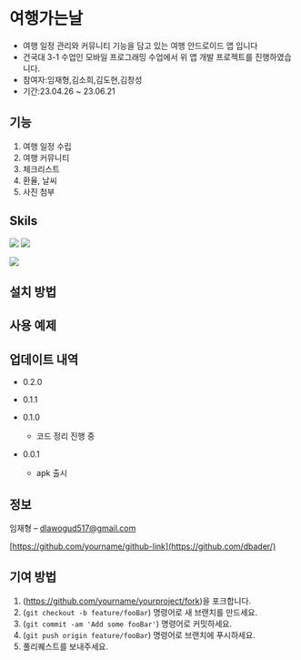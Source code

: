 # 여행가는날

<!-- [![NPM Version][npm-image]][npm-url]
[![Build Status][travis-image]][travis-url]
[![Downloads Stats][npm-downloads]][npm-url] 
-->

* 여행 일정 관리와 커뮤니티 기능을 담고 있는 여행 안드로이드 앱 입니다
* 건국대 3-1 수업인 모바일 프로그래밍 수업에서 위 앱 개발 프로젝트를 진행하였습니다.
* 참여자:임재형,김소희,김도현,김창성
* 기간:23.04.26 ~ 23.06.21

## 기능
1. 여행 일정 수립 
2. 여행 커뮤니티
3. 체크리스트
4. 환율, 날씨
5. 사진 첨부

## Skils
<p>
<img src= "https://img.shields.io/badge/kotlin-%237F52FF.svg?style=for-the-badge&logo=kotlin&logoColor=white"/>
<img src= "https://img.shields.io/badge/Firebase-039BE5?style=for-the-badge&logo=Firebase&logoColor=white"/>
</p>


![](../header.png)

## 설치 방법

## 사용 예제



## 업데이트 내역

* 0.2.0
   
* 0.1.1
   
* 0.1.0
    * 코드 정리 진행 중
* 0.0.1
    * apk 출시

## 정보

임재형 – dlawogud517@gmail.com


[https://github.com/yourname/github-link](https://github.com/dbader/)

## 기여 방법

1. (<https://github.com/yourname/yourproject/fork>)을 포크합니다.
2. (`git checkout -b feature/fooBar`) 명령어로 새 브랜치를 만드세요.
3. (`git commit -am 'Add some fooBar'`) 명령어로 커밋하세요.
4. (`git push origin feature/fooBar`) 명령어로 브랜치에 푸시하세요. 
5. 풀리퀘스트를 보내주세요.

<!-- Markdown link & img dfn's -->
[npm-image]: https://img.shields.io/npm/v/datadog-metrics.svg?style=flat-square
[npm-url]: https://npmjs.org/package/datadog-metrics
[npm-downloads]: https://img.shields.io/npm/dm/datadog-metrics.svg?style=flat-square
[travis-image]: https://img.shields.io/travis/dbader/node-datadog-metrics/master.svg?style=flat-square
[travis-url]: https://travis-ci.org/dbader/node-datadog-metrics
[wiki]: https://github.com/yourname/yourproject/wiki
